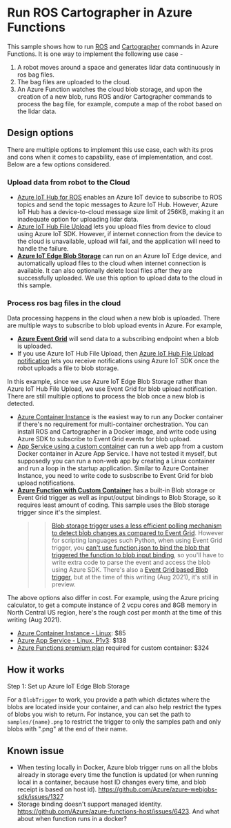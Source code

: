 # Run ROS Cartographer in Azure Functions

This sample shows how to run [ROS](https://www.ros.org/) and [Cartographer](https://github.com/cartographer-project/cartographer) commands in Azure Functions. It is one way to implement the following use case -

1. A robot moves around a space and generates lidar data continuously in ros bag files.
1. The bag files are uploaded to the cloud.
1. An Azure Function watches the cloud blob storage, and upon the creation of a new blob, runs ROS and/or Cartographer commands to process the bag file, for example, compute a map of the robot based on the lidar data.

## Design options

There are multiple options to implement this use case, each with its pros and cons when it comes to capability, ease of implementation, and cost. Below are a few options considered.

### Upload data from robot to the Cloud

* [Azure IoT Hub for ROS](https://github.com/microsoft/ros_azure_iothub) enables an Azure IoT device to subscribe to ROS topics and send the topic messages to Azure IoT Hub. However, Azure IoT Hub has a device-to-cloud message size limit of 256KB, making it an inadequate option for uploading lidar data.
* [Azure IoT Hub File Upload](https://docs.microsoft.com/en-us/azure/iot-hub/iot-hub-csharp-csharp-file-upload) lets you upload files from device to cloud using Azure IoT SDK. However, if internet connection from the device to the cloud is unavailable, upload will fail, and the application will need to handle the failure.
* [**Azure IoT Edge Blob Storage**](https://docs.microsoft.com/en-us/azure/iot-edge/how-to-store-data-blob?view=iotedge-2020-11) can run on an Azure IoT Edge device, and automatically upload files to the cloud when internet connection is available. It can also optionally delete local files after they are successfully uploaded. We use this option to upload data to the cloud in this sample.

### Process ros bag files in the cloud

Data processing happens in the cloud when a new blob is uploaded. There are multiple ways to subscribe to blob upload events in Azure. For example,

* [**Azure Event Grid**](https://docs.microsoft.com/en-us/azure/storage/blobs/storage-blob-event-overview#the-event-model) will send data to a subscribing endpoint when a blob is uploaded.
* If you use Azure IoT Hub File Upload, then [Azure IoT Hub File Upload notification](https://docs.microsoft.com/en-us/azure/iot-hub/iot-hub-devguide-file-upload#file-upload-notifications) lets you receive notifications using Azure IoT SDK once the robot uploads a file to blob storage.  

In this example, since we use Azure IoT Edge Blob Storage rather than Azure IoT Hub File Upload, we use Event Grid for blob upload notification. There are still multiple options to process the blob once a new blob is detected.

* [Azure Container Instance](https://docs.microsoft.com/en-us/azure/container-instances/container-instances-overview) is the easiest way to run any Docker container if there's no requirement for multi-container orchestration. You can install ROS and Cartographer in a Docker image, and write code using Azure SDK to subscribe to Event Grid events for blob upload.
* [App Service using a custom container](https://docs.microsoft.com/en-us/azure/app-service/tutorial-custom-container?pivots=container-linux) can run a web app from a custom Docker container in Azure App Service. I have not tested it myself, but supposedly you can run a non-web app by creating a Linux container and run a loop in the startup application. Similar to Azure Container Instance, you need to write code to susbscribe to Event Grid for blob upload notifications.
* [**Azure Function with Custom Container**](https://docs.microsoft.com/en-us/azure/azure-functions/functions-create-function-linux-custom-image?tabs=bash%2Cportal&pivots=programming-language-python) has a built-in Blob storage or Event Grid trigger as well as input/output bindings to Blob Storage, so it requires least amount of coding. This sample uses the Blob storage trigger since it's the simplest.
  >> [Blob storage trigger uses a less efficient polling mechanism to detect blob changes as compared to Event Grid](https://docs.microsoft.com/en-us/azure/azure-functions/functions-bindings-storage-blob-trigger?tabs=csharp). However for scripting languages such Python, when using Event Grid trigger, you [can't use function.json to bind the blob that triggered the function to blob input binding](https://github.com/Azure/azure-functions-host/issues/7013), so you'll have to write extra code to parse the event and access the blob using Azure SDK. There's also a [Event Grid based Blob trigger](https://docs.microsoft.com/en-us/azure/azure-functions/functions-event-grid-blob-trigger?tabs=csharp), but at the time of this writing (Aug 2021), it's still in preview.

The above options also differ in cost. For example, using the Azure pricing calculator, to get a compute instance of 2 vcpu cores and 8GB memory in North Central US region, here's the rough cost per month at the time of this writing (Aug 2021).

* [Azure Container Instance - Linux](https://azure.microsoft.com/en-us/pricing/details/container-instances/): $85
* [Azure App Service - Linux, P1v3](https://azure.microsoft.com/en-us/pricing/details/app-service/linux/): $138
* [Azure Functions premium plan](https://azure.microsoft.com/en-us/pricing/details/functions/) required for custom container: $324

## How it works

Step 1: Set up Azure IoT Edge Blob Storage

For a `BlobTrigger` to work, you provide a path which dictates where the blobs are located inside your container, and can also help restrict the types of blobs you wish to return. For instance, you can set the path to `samples/{name}.png` to restrict the trigger to only the samples path and only blobs with ".png" at the end of their name.

## Known issue

* When testing locally in Docker, Azure blob trigger runs on all the blobs already in storage every time the function is updated (or when running local in a container, because host ID changes every time, and blob receipt is based on host id). https://github.com/Azure/azure-webjobs-sdk/issues/1327
* Storage binding doesn't support managed identity. https://github.com/Azure/azure-functions-host/issues/6423. And what about when function runs in a docker?
